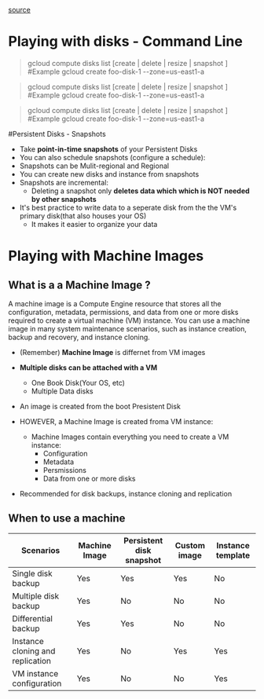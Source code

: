 [source](https://cloud.google.com/sdk/docs/install#deb)


# Playing with disks - Command Line

  > gcloud compute disks list [create | delete | resize | snapshot ]
  >#Example
  > gcloud create foo-disk-1 --zone=us-east1-a


  > gcloud compute disks list [create | delete | resize | snapshot ]
  >#Example
  > gcloud create foo-disk-1 --zone=us-east1-a

  > gcloud compute disks list [create | delete | resize | snapshot ]
  >#Example
  > gcloud create foo-disk-1 --zone=us-east1-a




#Persistent Disks - Snapshots
*   Take **point-in-time snapshots** of your Persistent Disks
*   You can also schedule snapshots (configure a schedule): 
*   Snapshots can be Mulit-regional and Regional
*   You can create new disks and instance from snapshots
*   Snapshots are incremental:
    -   Deleting a snapshot only **deletes data which which is NOT needed by other snapshots**
*   It's best practice to write data to a seperate disk from the the VM's primary disk(that also houses
    your OS)
    -   It makes it easier to organize your data
 
 
 
 
 # Playing with Machine Images
 
 ## What is a a Machine Image ?
 
 A machine image is a Compute Engine resource that stores all the configuration, metadata, permissions, and data from one or more disks required to create a virtual machine (VM) instance. You can use a machine image in many system maintenance scenarios, such as instance creation, backup and recovery, and instance cloning.
 
*   (Remember) **Machine Image** is differnet from VM images
*   **Multiple disks can be attached with a VM**
    -   One Book Disk(Your OS, etc)
    -   Multiple Data disks
*   An image is created from the boot Presistent Disk
*   HOWEVER, a Machine Image is created froma  VM instance:
    -   Machine Images contain everything you need to create a VM instance:
        *   Configuration
        *   Metadata
        *   Persmissions
        *   Data from one or more disks
 
*   Recommended for disk backups, instance cloning and replication
 

## When to use a machine


| Scenarios                        | Machine Image | Persistent disk snapshot | Custom image | Instance template |
|----------------------------------|---------------|--------------------------|--------------|-------------------|
| Single disk backup               | Yes           | Yes                      | Yes          | No                |
| Multiple disk backup             | Yes           | No                       | No           | No                |
| Differential backup              | Yes           | Yes                      | No           | No                |
| Instance cloning and replication | Yes           | No                       | Yes          | Yes               |
| VM instance configuration        | Yes           | No                       | No           | Yes               |

 
 
 
 
 
 
 
 
 
 
 
 
 
 
 
 
 
 
 
 
 
 
 
 
 
 
 
 
 
 
 
 
 
 
 
 
 
 
 
  

    



